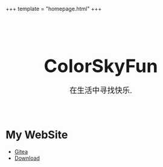 +++
template = "homepage.html"
+++

<style>
.homepage-hero {
    text-align: center;
    padding: 2rem 0;
}

.homepage-hero-title {
    font-size: 3rem;
    margin-bottom: 1rem;
}

.homepage-hero-subtitle {
    font-size: 1.25rem;
    margin-bottom: 1rem;

</style>

<div class="homepage-hero">
    <h1 class="homepage-hero-title">ColorSkyFun</h1>
    <p class="homepage-hero-subtitle">在生活中寻找快乐.</p>
</div>


# My WebSite

- [Gitea](https://git.colorsky.fun:8443/explore)
- [Download](https://dl.colorsky.fun:8443/)
